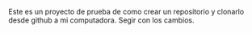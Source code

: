 Este es un proyecto de prueba de como crear un repositorio y clonarlo desde github a mi computadora. Segir con los cambios.